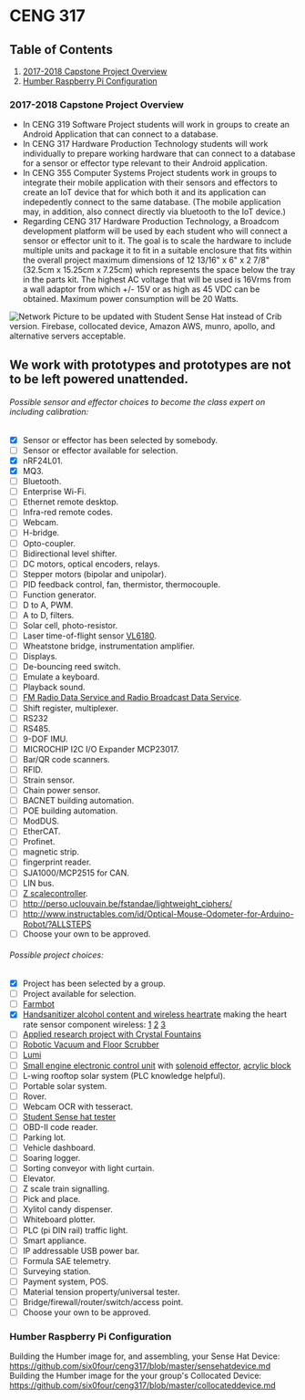 # CENG 317

## Table of Contents
1. [2017-2018 Capstone Project Overview](#2017-2018-capstone-project-overview)
2. [Humber Raspberry Pi Configuration](#humber-raspberry-pi-configuration)

### 2017-2018 Capstone Project Overview
- In CENG 319 Software Project students will work in groups to create an Android Application that can connect to a database.
- In CENG 317 Hardware Production Technology students will work individually to prepare working hardware that can connect to a database for a sensor or effector type relevant to their Android application.
- In CENG 355 Computer Systems Project students work in groups to integrate their mobile application with their sensors and effectors to create an IoT device that for which both it and its application can indepedently connect to the same database. (The mobile application may, in addition, also connect directly via bluetooth to the IoT device.) 
- Regarding CENG 317 Hardware Production Technology, a Broadcom development platform will be used by each student who will connect a sensor or effector unit to it. The goal is to scale the hardware to include multiple units and package it to fit in a suitable enclosure that fits within the overall project maximum dimensions of 12 13/16" x 6" x 2 7/8" (32.5cm x 15.25cm x 7.25cm) which represents the space below the tray in the parts kit. The highest AC voltage that will be used is 16Vrms from a wall adaptor from which +/- 15V or as high as 45 VDC can be obtained. Maximum power consumption will be 20 Watts.

![Network](https://raw.githubusercontent.com/six0four/MicroRover/master/images/1.2pinetworkarchitecture.jpg)
Picture to be updated with Student Sense Hat instead of Crib version. Firebase, collocated device, Amazon AWS, munro, apollo, and alternative servers acceptable.


## We work with prototypes and prototypes are not to be left powered unattended.

###### Possible sensor and effector choices to become the class expert on including calibration:
- [x] Sensor or effector has been selected by somebody.
- [ ] Sensor or effector available for selection.
- [x] nRF24L01.
- [x] MQ3.
- [ ] Bluetooth.
- [ ] Enterprise Wi-Fi.
- [ ] Ethernet remote desktop.
- [ ] Infra-red remote codes.
- [ ] Webcam.
- [ ] H-bridge.
- [ ] Opto-coupler.
- [ ] Bidirectional level shifter.
- [ ] DC motors, optical encoders, relays.
- [ ] Stepper motors (bipolar and unipolar).
- [ ] PID feedback control, fan, thermistor, thermocouple.
- [ ] Function generator.
- [ ] D to A, PWM.
- [ ] A to D, filters.
- [ ] Solar cell, photo-resistor.
- [ ] Laser time-of-flight sensor [VL6180](https://www.adafruit.com/product/3316).
- [ ] Wheatstone bridge, instrumentation amplifier.
- [ ] Displays.
- [ ] De-bouncing reed switch.
- [ ] Emulate a keyboard.
- [ ] Playback sound.
- [ ] [FM Radio Data Service and Radio Broadcast Data Service](https://www.sparkfun.com/products/12938).
- [ ] Shift register, multiplexer.
- [ ] RS232
- [ ] RS485.
- [ ] 9-DOF IMU.
- [ ] MICROCHIP I2C I/O Expander MCP23017.
- [ ] Bar/QR code scanners.
- [ ] RFID.
- [ ] Strain sensor.
- [ ] Chain power sensor.
- [ ] BACNET building automation.
- [ ] POE building automation.
- [ ] ModDUS.
- [ ] EtherCAT.
- [ ] Profinet.
- [ ] magnetic strip.
- [ ] fingerprint reader.
- [ ] SJA1000/MCP2515 for CAN.
- [ ] LIN bus.
- [ ] [Z scale](http://www.carendt.com/wp-content/uploads/jones2.jpg)[controller](http://www.searails.com/powermax.html).
- [ ] http://perso.uclouvain.be/fstandae/lightweight_ciphers/
- [ ] http://www.instructables.com/id/Optical-Mouse-Odometer-for-Arduino-Robot/?ALLSTEPS
- [ ] Choose your own to be approved.

###### Possible project choices:
- [x] Project has been selected by a group.
- [ ] Project available for selection.
- [ ] [Farmbot](https://software.farmbot.io/docs)
- [x] [Handsanitizer alcohol content and wireless heartrate](https://github.com/EugeneHasJeans/EugeneHasJeans.github.io/blob/master/README.pdf) making the heart rate sensor component wireless: [1](http://vorticityflux.blogspot.ca/2011/11/connecting-polar-wind-chest-strap-to.html)
[2](https://www.element14.com/community/community/raspberry-pi/raspberrypi2/blog/2015/04/07/raspberry-pi-2-gpio-usage-with-nrf24l01-arduino)
[3](http://hack.lenotta.com/arduino-raspberry-pi-switching-light-with-nrf24l01/)
- [ ] [Applied research project with Crystal Fountains](https://www.youtube.com/watch?v=4c5pfFmr08Q)
- [ ] [Robotic Vacuum and Floor Scrubber](https://www.irobotweb.com/~/media/MainSite/PDFs/About/STEM/Create/Create2_PrimeSense.pdf)
- [ ] [Lumi](https://www.youtube.com/watch?v=-iXq85T3K6w)
- [ ] [Small engine electronic control unit](https://search.rpxcorp.com/litigation_documents/12423597) with [solenoid effector](https://www.youtube.com/watch?v=DG4I4XH8tg4), [acrylic block](https://www.youtube.com/watch?v=toDAgcdkQyk)
- [ ] L-wing rooftop solar system (PLC knowledge helpful).
- [ ] Portable solar system.
- [ ] Rover.
- [ ] Webcam OCR with tesseract.
- [ ] [Student Sense hat tester](https://github.com/vladporcila/SenseHatTester)
- [ ] OBD-II code reader.
- [ ] Parking lot.
- [ ] Vehicle dashboard.
- [ ] Soaring logger.
- [ ] Sorting conveyor with light curtain.
- [ ] Elevator.
- [ ] Z scale train signalling.
- [ ] Pick and place.
- [ ] Xylitol candy dispenser.
- [ ] Whiteboard plotter.
- [ ] PLC (pi DIN rail) traffic light.
- [ ] Smart appliance.
- [ ] IP addressable USB power bar.
- [ ] Formula SAE telemetry.
- [ ] Surveying station.
- [ ] Payment system, POS.
- [ ] Material tension property/universal tester.
- [ ] Bridge/firewall/router/switch/access point.
- [ ] Choose your own to be approved.

### Humber Raspberry Pi Configuration

Building the Humber image for, and assembling, your Sense Hat Device:  
https://github.com/six0four/ceng317/blob/master/sensehatdevice.md  
Building the Humber image for the your group's Collocated Device:  
https://github.com/six0four/ceng317/blob/master/collocateddevice.md  

